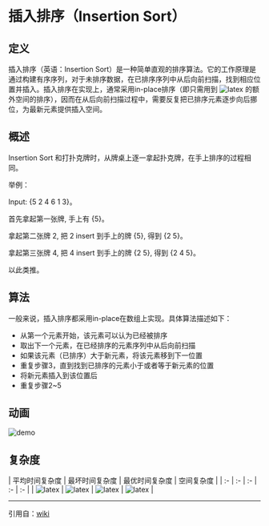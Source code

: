 # 插入排序（Insertion Sort）

## 定义

插入排序（英语：Insertion Sort）是一种简单直观的排序算法。它的工作原理是通过构建有序序列，对于未排序数据，在已排序序列中从后向前扫描，找到相应位置并插入。插入排序在实现上，通常采用in-place排序（即只需用到 ![latex](<https://latex.codecogs.com/gif.latex?\dpi{100}\O(1)>) 的额外空间的排序），因而在从后向前扫描过程中，需要反复把已排序元素逐步向后挪位，为最新元素提供插入空间。

## 概述

Insertion Sort 和打扑克牌时，从牌桌上逐一拿起扑克牌，在手上排序的过程相同。

举例：

Input: {5 2 4 6 1 3}。

首先拿起第一张牌, 手上有 {5}。

拿起第二张牌 2, 把 2 insert 到手上的牌 {5}, 得到 {2 5}。

拿起第三张牌 4, 把 4 insert 到手上的牌 {2 5}, 得到 {2 4 5}。

以此类推。

## 算法

一般来说，插入排序都采用in-place在数组上实现。具体算法描述如下：

- 从第一个元素开始，该元素可以认为已经被排序
- 取出下一个元素，在已经排序的元素序列中从后向前扫描
- 如果该元素（已排序）大于新元素，将该元素移到下一位置
- 重复步骤3，直到找到已排序的元素小于或者等于新元素的位置
- 将新元素插入到该位置后
- 重复步骤2~5

## 动画
![demo](https://upload.wikimedia.org/wikipedia/commons/thumb/0/0f/Insertion-sort-example-300px.gif/220px-Insertion-sort-example-300px.gif)

## 复杂度

| 平均时间复杂度 | 最坏时间复杂度 | 最优时间复杂度 | 空间复杂度 |
| :- | :- | :- | :- | :- |
| ![latex](<https://latex.codecogs.com/gif.latex?\dpi{100}\O(n^2)>) | ![latex](<https://latex.codecogs.com/gif.latex?\dpi{100}\O(n^2)>) | ![latex](<https://latex.codecogs.com/gif.latex?\dpi{100}\O(n)>) | ![latex](<https://latex.codecogs.com/gif.latex?\dpi{100}\O(n)+O(1)>) |

---

引用自：[wiki](https://zh.wikipedia.org/wiki/%E6%8F%92%E5%85%A5%E6%8E%92%E5%BA%8F)